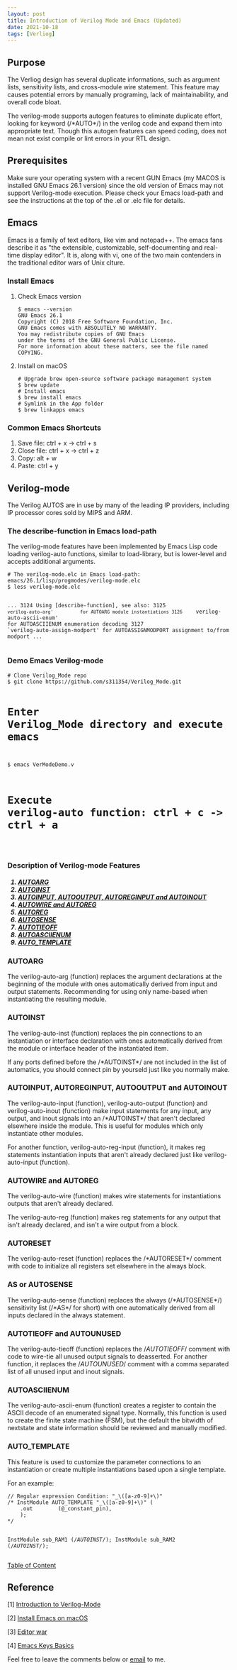 ```yaml
---
layout: post
title: Introduction of Verilog Mode and Emacs (Updated)
date: 2021-10-18
tags: [Verliog]
---
```


## Purpose 
The Verliog design has several duplicate informations, such as argument lists, sensitivity lists, and cross-module wire statement. This feature may causes potential errors by manually programing, lack of maintainability, and overall code bloat.

The verilog-mode supports autogen features to eliminate duplicate effort, looking for keyword (/\*AUTO\*/) in the verilog code and expand them into appropriate text. Though this autogen features can speed coding, does not mean not exist compile or lint errors in your RTL design. 

## Prerequisites
Make sure your operating system with a recent GUN Emacs (my MACOS is installed GNU Emacs 26.1 version) since the old version of Emacs may not support Verilog-mode execution. Please check your Emacs load-path and see the instructions at the top of the .el or .elc file for details. 

## Emacs
Emacs is a family of text editors, like vim and notepad++. The emacs fans describe it as "the extensible, customizable, self-documenting and real-time display editor". It is, along with vi, one of the two main contenders in the traditional editor wars of Unix clture.

### Install Emacs
<ol>
<li>Check Emacs version</li>
<div class="language-shell highlighter-rouge"><pre class="highlight"><code class="hljs ruby"><span class="nb">$ emacs --version 
GNU Emacs 26.1
Copyright (C) 2018 Free Software Foundation, Inc.
GNU Emacs comes with ABSOLUTELY NO WARRANTY.
You may redistribute copies of GNU Emacs
under the terms of the GNU General Public License.
For more information about these matters, see the file named COPYING.
</span></code></pre></div>
<li>Install on macOS</li>
<div class="language-shell highlighter-rouge"><pre class="highlight"><code class="hljs ruby"><span class="nb"># Upgrade brew open-source software package management system 
$ brew update
# Install emacs
$ brew install emacs
# Symlink in the App folder
$ brew linkapps emacs
</span></code></pre></div>
</ol>

### Common Emacs Shortcuts
<ol>
<li>Save file: ctrl + x -> ctrl + s</li>
<li>Close file: ctrl + x -> ctrl + z</li>
<li>Copy: alt + w</li>
<li>Paste: ctrl + y</li>
</ol>

## Verilog-mode
The Verilog AUTOS are in use by many of the leading IP providers, including IP processor cores sold by MIPS and ARM. 

### The describe-function in Emacs load-path 
The verilog-mode features have been implemented by Emacs Lisp code loading verilog-auto functions, similar to load-library, but is lower-level and accepts additional arguments.

<div class="language-shell highlighter-rouge"><pre class="highlight"><code class="hljs ruby"><span class="nb"># The verilog-mode.elc in Emacs load-path: emacs/26.1/lisp/progmodes/verilog-mode.elc
$ less verilog-mode.elc

...
3124 Using \[describe-function], see also:
3125     `verilog-auto-arg'          for AUTOARG module instantiations
3126     `verilog-auto-ascii-enum'   for AUTOASCIIENUM enumeration decoding
3127     `verilog-auto-assign-modport' for AUTOASSIGNMODPORT assignment to/from modport
...
</span></code></pre></div>

### Demo Emacs Verilog-mode
<div class="language-shell highlighter-rouge"><pre class="highlight"><code class="hljs ruby"><span class="nb"># Clone Verilog_Mode repo
$ git clone https://github.com/s311354/Verilog_Mode.git

# Enter Verilog_Mode directory and execute emacs
$ emacs VerModeDemo.v

# Execute verilog-auto function: ctrl + c -> ctrl + a
</span></code></pre></div>

<h3><a name="TableContent"></a> Description of Verilog-mode Features </h3>

<h5><ol>
    <li><a href="#ARG">AUTOARG</a></li>
    <li><a href="#INST">AUTOINST</a></li>
    <li><a href="#INOUT"> AUTOINPUT, AUTOOUTPUT, AUTOREGINPUT and AUTOINOUT</a></li>
    <li><a href="#WIREREG">AUTOWIRE and AUTOREG</a></li>
    <li><a href="#RESET">AUTOREG</a></li>
    <li><a href="#AS">AUTOSENSE</a></li>
    <li><a href="#TIEOFF">AUTOTIEOFF</a></li>
    <li><a href="#ASCII">AUTOASCIIENUM</a></li>
    <li><a href="#TEMPLATE">AUTO_TEMPLATE</a></li>
</ol></h5>

### <a name="ARG">AUTOARG</a> ###
The verilog-auto-arg (function) replaces the argument declarations at the beginning of the module with ones automatically derived from input and output statements. Recommending for using only name-based when instantiating the resulting module.

### <a name="INST">AUTOINST</a> ###
The verilog-auto-inst (function) replaces the pin connections to an instantiation or interface declaration with ones automatically derived from the module or interface header of the instantiated item.

If any ports defined before the /\*AUTOINST\*/ are not included in the list of automatics, you should connect pin by yourseld just like you normally make. 

### <a name="INOUT">AUTOINPUT, AUTOREGINPUT, AUTOOUTPUT and AUTOINOUT</a> ###
The verilog-auto-input (function), verilog-auto-output (function) and verilog-auto-inout (function) make input statements for any input, any output, and inout signals into an /\*AUTOINST\*/ that aren't declared elsewhere inside the module. This is useful for modules which only instantiate other modules.

For another function, verilog-auto-reg-input (function), it makes reg statements instantiation inputs that aren't already declared just like verilog-auto-input (function).

### <a name="WIREREG">AUTOWIRE and AUTOREG</a> ###
The verilog-auto-wire (function) makes wire statements for instantiations outputs that aren't already declared. 

The verilog-auto-reg (function) makes reg statements for any output that isn't already declared, and isn't a wire output from a block.

### <a name="RESET">AUTORESET</a> ###
The verilog-auto-reset (function) replaces the /\*AUTORESET\*/ comment with code to initialize all registers set elsewhere in the always block.

### <a name="AS">AS or AUTOSENSE</a> ###
The verilog-auto-sense (function) replaces the always (/\*AUTOSENSE\*/) sensitivity list (/\*AS\*/ for short) with one automatically derived from all inputs declared in the always statement. 

### <a name="TIEOFF">AUTOTIEOFF and AUTOUNUSED</a> ###
The verilog-auto-tieoff (function) replaces the /*AUTOTIEOFF*/ comment with code to wire-tie all unused output signals to deasserted. For another function, it replaces the /*AUTOUNUSED*/ comment with a comma separated list of all unused input and inout signals.

### <a name="ASCII">AUTOASCIIENUM</a> ###
The verilog-auto-ascii-enum (function) creates a register to contain the ASCII decode of an enumerated signal type. Normally, this function is used to create the finite state machine (FSM), but the default the bitwidth of nextstate and state information should be reviewed and manually modified.

### <a name="TEMPLATE">AUTO_TEMPLATE</a> ###
This feature is used to customize the parameter connections to an instantiation or create multiple instantiations based upon a single template.

For an example:

<div class="language-shell highlighter-rouge"><pre class="highlight"><code><span class="nv">// Regular expression Condition: "_\([a-z0-9]+\)"
/* InstModule AUTO_TEMPLATE "_\([a-z0-9]+\)" (
    .out        (@_constant_pin),
    );
*/

InstModule sub_RAM1 (/*AUTOINST*/);
InstModule sub_RAM2 (/*AUTOINST*/);
</span></code></pre></div>

<a href="#TableContent">Table of Content</a>

## Reference
[1] [Introduction to Verilog-Mode](https://www.veripool.org/wiki/verilog-mode) 

[2] [Install Emacs on macOS](http://xxd3vin.github.io/emacs.html) 

[3] [Editor war](https://en.wikipedia.org/wiki/Editor_war)

[4] [Emacs Keys Basics](http://ergoemacs.org/emacs/emacs_keys_basics.html)

<p>Feel free to leave the comments below or <a href="mailto:qazqazqaz850@gmail.com">email</a> to me. 

